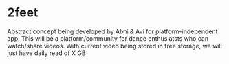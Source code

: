 # 2feet
Abstract concept being developed by Abhi & Avi for platform-independent app.
This will be a platform/community for dance enthusiatsts who can watch/share videos.
With current video being stored in free storage, we will just have daily read of X GB
